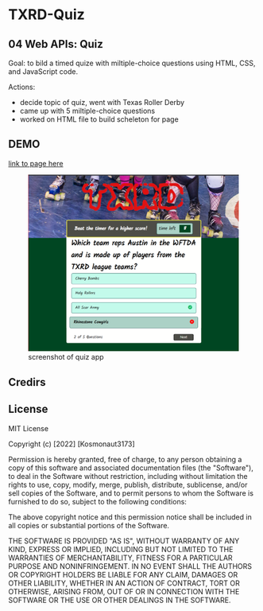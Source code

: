 # TXRD-Quiz

## 04 Web APIs: Quiz

Goal: to bild a timed quize with miltiple-choice questions using HTML, CSS, and JavaScript code.

Actions:
- decide topic of quiz, went with Texas Roller Derby
- came up with 5 miltiple-choice questions
- worked on HTML file to build scheleton for page

## DEMO

<a href="#link to page here" target="_blank">link to page here</a>

<figure>
    <img src="./assets/Screenshot.png" alt="screenshot of quiz app">
    <figcaption> screenshot of quiz app</figcaption>
</figure>

## Credirs

## License
MIT License

Copyright (c) [2022] [Kosmonaut3173]

Permission is hereby granted, free of charge, to any person obtaining a copy of this software and associated documentation files (the "Software"), to deal in the Software without restriction, including without limitation the rights to use, copy, modify, merge, publish, distribute, sublicense, and/or sell copies of the Software, and to permit persons to whom the Software is furnished to do so, subject to the following conditions:

The above copyright notice and this permission notice shall be included in all copies or substantial portions of the Software.

THE SOFTWARE IS PROVIDED "AS IS", WITHOUT WARRANTY OF ANY KIND, EXPRESS OR IMPLIED, INCLUDING BUT NOT LIMITED TO THE WARRANTIES OF MERCHANTABILITY, FITNESS FOR A PARTICULAR PURPOSE AND NONINFRINGEMENT. IN NO EVENT SHALL THE AUTHORS OR COPYRIGHT HOLDERS BE LIABLE FOR ANY CLAIM, DAMAGES OR OTHER LIABILITY, WHETHER IN AN ACTION OF CONTRACT, TORT OR OTHERWISE, ARISING FROM, OUT OF OR IN CONNECTION WITH THE SOFTWARE OR THE USE OR OTHER DEALINGS IN THE SOFTWARE.